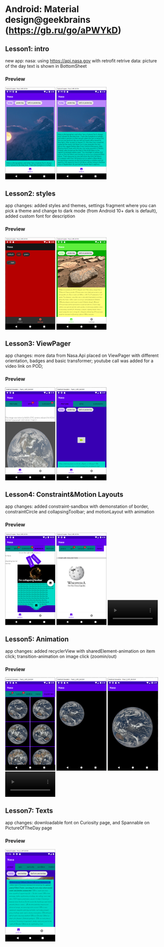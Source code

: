 # Android: Material design@geekbrains (https://gb.ru/go/aPWYkD)
## Lesson1: intro
new app: nasa: using https://api.nasa.gov with retrofit retrive data: picture of the day 
text is shown in BottomSheet

### Preview
<img src="printscreens/lesson1_1.png" width="32%">
<img src="printscreens/lesson1_2.png" width="32%">

## Lesson2: styles
app changes: added styles and themes, settings fragment where you can pick a theme and change to dark mode (from Android 10+ dark is default), added custom font for description

### Preview
<img src="printscreens/lesson2_1.png" width="32%">
<img src="printscreens/lesson2_2.png" width="32%">

## Lesson3: ViewPager
app changes: more data from Nasa.Api placed on ViewPager with different orientation, badges and basic transformer; youtube call was added for a video link on POD; 

### Preview
<img src="printscreens/lesson3_1.png" width="32%">
<img src="printscreens/lesson3_2.png" width="32%">

## Lesson4: Constraint&Motion Layouts
app changes: added constraint-sandbox with demonstation of border, constraintCircle and collapsingToolbar; and motionLayout with animation 

### Preview
<img src="printscreens/lesson4_1.png" width="32%">
<img src="printscreens/lesson4_2.png" width="32%">
<video src="printscreens/lesson4.mp4" width="32%"></video>

## Lesson5: Animation
app changes: added recyclerView with sharedElement-animation on item click; transition-animation on image click (zoomin/out)

### Preview
<img src="printscreens/lesson5_1.png" width="32%">
<img src="printscreens/lesson5_2.png" width="32%">
<img src="printscreens/lesson5_3.png" width="32%">
<video src="printscreens/lesson5.mp4" width="32%"></video>

## Lesson7: Texts
app changes: downloadable font on Curiosity page, and Spannable on PictureOfTheDay page

### Preview
<img src="printscreens/lesson7.png" width="32%">


